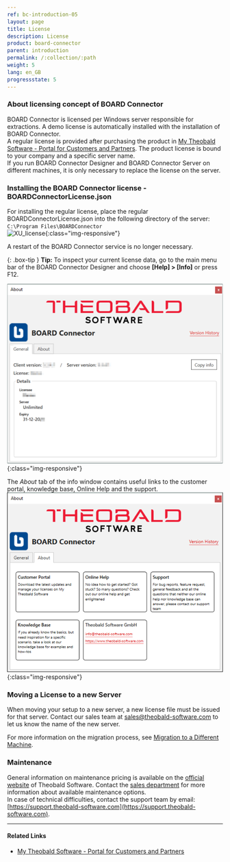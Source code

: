 ```yaml
---
ref: bc-introduction-05
layout: page
title: License
description: License
product: board-connector
parent: introduction
permalink: /:collection/:path
weight: 5
lang: en_GB
progressstate: 5
---
```


### About licensing concept of BOARD Connector

BOARD Connector is licensed per Windows server responsible for extractions. A demo license is automatically installed with the installation of BOARD Connector. <br>
A regular license is provided after purchasing the product in [My Theobald Software - Portal for Customers and Partners](https://my.theobald-software.com/). The product license is bound to your company and a specific server name.<br>
If you run BOARD Connector Designer and BOARD Connector Server on different machines, it is only necessary to replace the license on the server.
 

### Installing the BOARD Connector license - BOARDConnectorLicense.json
For installing the regular license, place the regular BOARDConnectorLicense.json into the following directory of the server: <br>
`C:\Program Files\BOARDConnector`
 <br>
 ![XU_license](/img/content/BOARDConnector_License_Folder.png ){:class="img-responsive"}
 
A restart of the BOARD Connector service is no longer necessary.

{: .box-tip }
**Tip:** To inspect your current license data, go to the main menu bar of the BOARD Connector Designer and choose **[Help] > [Info]** or press F12.

![Demo_License](/img/content/BOARDConnector_Demo_License.png){:class="img-responsive"}

The *About* tab of the info window contains useful links to the customer portal, knowledge base, Online Help and the support. <br> 
![Abot](/img/content/about-bc.png){:class="img-responsive"}

### Moving a License to a new Server
When moving your setup to a new server, a new license file must be issued for that server.
Contact our sales team at [sales@theobald-software.com](mailto:sales@theobald-software.com) to let us know the name of the new server.

For more information on the migration process, see [Migration to a Different Machine](../advanced-techniques/backup-and-migration#migration-to-a-different-machine).


### Maintenance
General information on maintenance pricing is available on the [official website](https://theobald-software.com/en/board-connector-pricing-and-order/) of Theobald Software. Contact the [sales department](mailto:sales@theobald-software.com) for more information about available maintenance options.<br>
In case of technical difficulties, contact the support team by email: [https://support.theobald-software.com](https://support.theobald-software.com).


****
#### Related Links
- [My Theobald Software - Portal for Customers and Partners](https://my.theobald-software.com/)